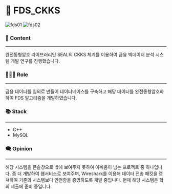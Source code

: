# 🏧 FDS_CKKS
![fds01](https://i.esdrop.com/d/6s3tAASJcz.png)
![fds02](https://i.esdrop.com/d/hRccm3NQAT.png)

### 📄 Content

---

완전동형암호 라이브러리인 SEAL의 CKKS 체계를 이용하여 금융 빅데이터 분석 시스템 개발 연구를 진행했습니다.

### 👩🏻‍💻 Role

---

금융 데이터를 임의로 만들어 데이터베이스를 구축하고 해당 데이터를 완전동형암호화하여 FDS 알고리즘을 개발하였습니다.

### 📚 Stack

---

- C++
- MySQL

### 🗨️ Opinion

---

해당 시스템을 콘솔창으로 밖에 보여주지 못하여 아쉬움이 남는 프로젝트 중 하나입니다. 좀 더 개발하여 웹서비스로 보여주며, Wireshark를 이용해 데이터 전송 패킷을 캡쳐하여 기존의 시스템보다 안전함을 증명하도록 개발 중입니다. 현재 해당 시스템은 학회 제출에 준비 중입니다.

